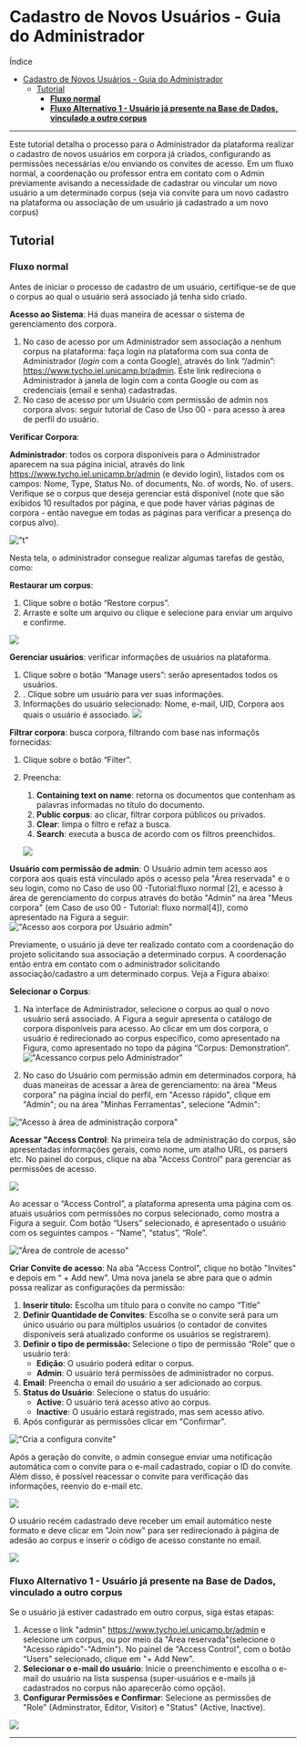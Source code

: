 
# Cadastro de Novos Usuários - Guia do Administrador

Índice

- [Cadastro de Novos Usuários - Guia do Administrador](#cadastro-de-novos-usuários---guia-do-administrador)
  - [Tutorial](#tutorial)
    - [**Fluxo normal**](#fluxo-normal)
    - [**Fluxo Alternativo 1 - Usuário já presente na Base de Dados, vinculado a outro corpus**](#fluxo-alternativo-1---usuário-já-presente-na-base-de-dados-vinculado-a-outro-corpus)

---

Este tutorial detalha o processo para o Administrador da plataforma realizar o cadastro de novos usuários em corpora já criados, configurando as permissões necessárias e/ou enviando os convites de acesso. Em um fluxo normal, a coordenação ou professor entra em contato com o Admin previamente avisando a necessidade de cadastrar ou vincular um novo usuário a um determinado corpus (seja via convite para um novo cadastro na plataforma ou associação de um usuário já cadastrado a um novo corpus)
<!--REVISAR: ver com o Luis se vai haver modificação no processo de solicitação de cadastro-->

## Tutorial

### **Fluxo normal**

Antes de iniciar o processo de cadastro de um usuário, certifique-se de que o corpus ao qual o usuário será associado já tenha sido criado.

**Acesso ao Sistema**: Há duas maneira de acessar o sistema de gerenciamento dos corpora.

   1. No caso de acesso por um Administrador sem associação a nenhum corpus na plataforma: faça login na plataforma com sua conta de Administrador (_login_ com a conta Google), através do link “/admin”: <https://www.tycho.iel.unicamp.br/admin>. Este link redireciona o Administrador à janela de login com a conta Google ou com as credenciais (email e senha) cadastradas.
   2. No caso de acesso por um Usuário com permissão de admin nos corpora alvos: seguir tutorial de Caso de Uso 00 - para acesso à area de perfil do usuário.

**Verificar Corpora**:

**Administrador**: todos os corpora disponíveis para o Administrador aparecem na sua página inicial, através do link <https://www.tycho.iel.unicamp.br/admin> (e devido login), listados com os campos: Nome, Type, Status No. of documents, No. of words, No. of users. Verifique se o corpus que deseja gerenciar está disponível (note que são exibidos 10 resultados por página, e que pode haver várias páginas de corpora - então navegue em todas as páginas para verificar a presença do corpus alvo).

!["t"](../images/pt_br/tycho_admin_50.png)

Nesta tela, o administrador consegue realizar algumas tarefas de gestão, como: 

**Restaurar um corpus**:

   1. Clique sobre o botão “Restore corpus”.
   2. Arraste e solte um arquivo ou clique e selecione para enviar um arquivo e confirme.

![](../images/pt_br/tycho_admin_51.png)

**Gerenciar usuários**: verificar informações de usuários na plataforma.

   1. Clique sobre o botão “Manage users”: serão apresentados todos os usuários.
   2. . Clique sobre um usuário para ver suas informações.
   3. Informações do usuário selecionado: Nome, e-mail, UID, Corpora aos quais o usuário é associado.
   ![](../images/pt_br/tycho_admin_52.png)

**Filtrar corpora**: busca corpora, filtrando com base nas informaçõs fornecidas:

   1. Clique sobre o botão “Filter”.
   2. Preencha:
      1. **Containing text on name**: retorna os documentos que contenham as palavras informadas no título do documento.
      2. **Public corpus**: ao clicar,  filtrar corpora públicos ou privados.
      3. **Clear**: limpa o filtro e refaz a busca.
      4. **Search**: executa a busca de acordo com os filtros preenchidos.

      ![](../images/pt_br/tycho_admin_54.png)

**Usuário com permissão de admin**: O Usuário admin tem acesso aos corpora aos quais está vínculado após o acesso pela "Área reservada" e o seu login, como no Caso de uso 00 -Tutorial:fluxo normal [2], e acesso à área de gerenciamento do corpus através do botão "Admin" na área "Meus corpora" (em Caso de uso 00 - Tutorial: fluxo normal[4]), como apresentado na Figura a seguir:<br>
      !["Acesso aos corpora por Usuário admin"](../images/pt_br/perfil_plataforma.png)

Previamente, o usuário já deve ter realizado contato com a coordenação do projeto solicitando sua associação a determinado corpus. A coordenação então entra em contato com o administrador solicitando associação/cadastro a um determinado corpus. Veja a Figura abaixo:

**Selecionar o Corpus**:

   1. Na interface de Administrador, selecione o corpus ao qual o novo usuário será associado. A Figura a seguir apresenta o catálogo de corpora disponíveis para acesso. Ao clicar em um dos corpora, o usuário é redirecionado ao corpus específico, como apresentado na Figura, como apresentado no topo da página “Corpus: Demonstration”.<br>
      !["Acessanco corpus pelo Administrador"](../images/pt_br/selecionando_corpus_demo.png)

   2. No caso do Usuário com permissão admin em determinados corpora, há duas maneiras de acessar a área de gerenciamento: na área "Meus corpora" na página incial do perfil, em "Acesso rápido", clique em "Admin"; ou na área "Minhas Ferramentas", selecione "Admin":

   !["Acesso à área de administração corpora"](../images/pt_br/acesso_rapido_admin.png)

**Acessar "Access Control**: Na primeira tela de administração do corpus, são apresentadas informações gerais, como nome, um atalho URL, os parsers etc. No painel do corpus, clique na aba "Access Control" para gerenciar as permissões de acesso.

   ![](../images/pt_br/tycho_admin_55.png)
  
Ao acessar o “Access Control”, a plataforma apresenta uma página com os atuais usuários com permissões no corpus selecionado, como mostra a Figura a seguir. Com botão “Users” selecionado, é apresentado o usuário com os seguintes campos - “Name”, “status”, “Role”.

!["Área de controle de acesso"](../images/pt_br/access_control_acessado.png)

**Criar Convite de acesso**: Na aba "Access Control", clique no botão "Invites" e depois em “ + Add new”. Uma nova janela se abre para que o admin possa realizar as configurações da permissão:

   1. **Inserir título:** Escolha um título para o convite no campo “Title”
   2. **Definir Quantidade de Convites**: Escolha se o convite será para um único usuário ou para múltiplos usuários (o contador de convites disponíveis será atualizado conforme os usuários se registrarem).
   3. **Definir o tipo de permissão:** Selecione o tipo de permissão “Role” que o usuário terá:
      - **Edição**: O usuário poderá editar o corpus.
      - **Admin**: O usuário terá permissões de administrador no corpus.
   4. **Email**: Preencha o email do usuário a ser adicionado ao corpus.
   5. **Status do Usuário**: Selecione o status do usuário:
      - **Active**: O usuário terá acesso ativo ao corpus.
      - **Inactive**: O usuário estará registrado, mas sem acesso ativo.
   6. Após configurar as permissões clicar em "Confirmar".

   !["Cria a configura convite"](../images/pt_br/invites_2.png)

Após a geração do convite, o admin consegue enviar uma notificação automática com o convite para o e-mail cadastrado, copiar o ID do convite. Além disso, é possível reacessar o convite para verificação das informações, reenvio do e-mail etc.

   ![](../images/pt_br/tycho_admin_56.png)

O usuário recém cadastrado deve receber um email automático neste formato e deve clicar em "Join now" para ser redirecionado à página de adesão ao corpus e inserir o código de acesso constante no email.

   ![](../images/pt_br/invites_4.png)

### **Fluxo Alternativo 1 - Usuário já presente na Base de Dados, vinculado a outro corpus**

Se o usuário já estiver cadastrado em outro corpus, siga estas etapas:

1. Acesse o link "admin" <https://www.tycho.iel.unicamp.br/admin> e selecione um corpus, ou por meio da "Área reservada"(selecione o "Acesso rápido"-"Admin"). No painel de "Access Control", com o botão “Users” selecionado, clique em "+ Add New".
2. **Selecionar o e-mail do usuário**: Inicie o preenchimento e escolha o e-mail do usuário na lista suspensa (super-usuários e e-mails já cadastrados no corpus não aparecerão como opção).
3. **Configurar Permissões e Confirmar**: Selecione as permissões de "Role" (Adminstrator, Editor, Visitor) e "Status" (Active, Inactive).

![](../images/pt_br/admin_cadastro_1.png)

---
